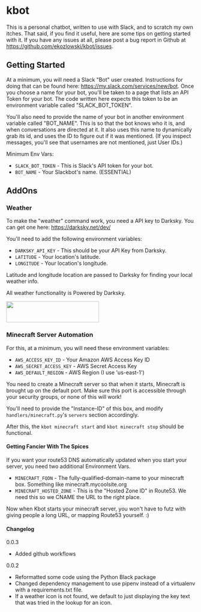 kbot
====

This is a personal chatbot, written to use with Slack, and to scratch my own itches.  That said, if you find it useful,
here are some tips on getting started with it.  If you have any issues at all, please post a bug report in Github at 
https://github.com/ekozlowski/kbot/issues.

Getting Started
----------------

At a minimum, you will need a Slack "Bot" user created.  Instructions for doing that can be found here:
https://my.slack.com/services/new/bot.  Once you choose a name for your bot, you'll be taken to a page that lists an 
API Token for your bot.  The code written here expects this token to be an environment variable called "SLACK_BOT_TOKEN".

You'll also need to provide the name of your bot in another environment variable called "BOT_NAME".  This is so that the
bot knows who it is, and when conversations are directed at it.  It also uses this name to dynamically grab its id, and 
uses the ID to figure out if it was mentioned.  (If you inspect messages, you'll see that usernames are not mentioned,
just User IDs.)

Minimum Env Vars:

- `SLACK_BOT_TOKEN` - This is Slack's API token for your bot.
- `BOT_NAME` - Your Slackbot's name.  (ESSENTIAL)

AddOns
------

### Weather

To make the "weather" command work, you need a API key to Darksky.  You can get one here:  https://darksky.net/dev/

You'll need to add the following environment variables:

- `DARKSKY_API_KEY` - This should be your API Key from Darksky.
- `LATITUDE` - Your location's latitude.
- `LONGITUDE` - Your location's longitude.

Latitude and longitude location are passed to Darksky for finding your local weather info.

All weather functionality is Powered by Darksky.

<a href="https://darksky.net/poweredby/"><img src="https://darksky.net/dev/img/attribution/poweredby-oneline.png" width="247px" height="56px"></a>

### Minecraft Server Automation

For this, at a minimum, you will need these environment variables:

- `AWS_ACCESS_KEY_ID` - Your Amazon AWS Access Key ID
- `AWS_SECRET_ACCESS_KEY` - AWS Secret Access Key
- `AWS_DEFAULT_REGION` - AWS Region (I use 'us-east-1')

You need to create a Minecraft server so that when it starts, Minecraft is brought up on the default port.  Make sure this port is accessible through your security groups, or none of this will work!

You'll need to provide the "Instance-ID" of this box, and modify `handlers/minecraft.py`'s `servers` section accordingly.

After this, the `kbot minecraft start` and `kbot minecraft stop` should be functional.

#### Getting Fancier With The Spices

If you want your route53 DNS automatically updated when you start your server, you need two additional Environment Vars.

- `MINECRAFT_FQDN` - The fully-qualified-domain-name to your minecraft box.  Something like minecraft.mycoolsite.org
- `MINECRAFT_HOSTED_ZONE` - This is the "Hosted Zone ID" in Route53.  We need this so we CNAME the URL to the right place.

Now when Kbot starts your minecraft server, you won't have to futz with giving people a long URL, or mapping Route53 yourself. :)

#### Changelog

0.0.3
- Added github workflows

0.0.2
- Reformatted some code using the Python Black package
- Changed dependency management to use pipenv instead of a virtualenv with a 
requirements.txt file.
- If a weather icon is not found, we default to just displaying the key text
that was tried in the lookup for an icon.
